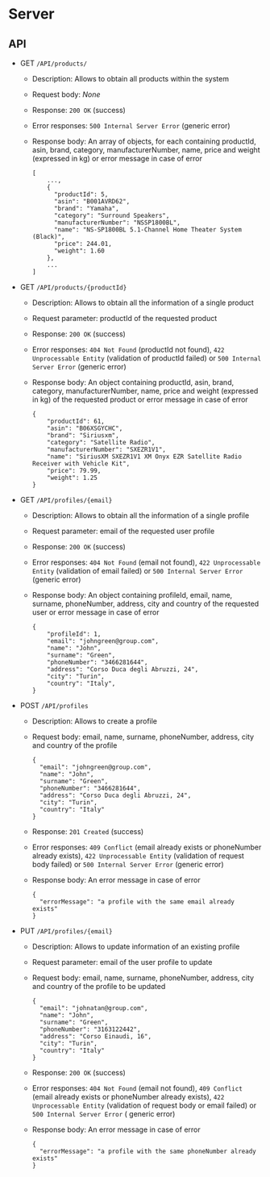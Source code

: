 # Server

## API

- GET `/API/products/`

    - Description: Allows to obtain all products within the system
    - Request body: _None_
    - Response: `200 OK` (success)
    - Error responses: `500 Internal Server Error` (generic error)
    - Response body: An array of objects, for each containing productId, asin, brand, category,
      manufacturerNumber, name, price and weight (expressed in kg) or error message in case of error

      ```
      [
          ...,
          {
            "productId": 5,
            "asin": "B001AVRD62",
            "brand": "Yamaha",
            "category": "Surround Speakers",
            "manufacturerNumber": "NSSP1800BL",
            "name": "NS-SP1800BL 5.1-Channel Home Theater System (Black)",
            "price": 244.01,
            "weight": 1.60
          },
          ...
      ]
      ```

- GET `/API/products/{productId}`

    - Description: Allows to obtain all the information of a single product
    - Request parameter: productId of the requested product
    - Response: `200 OK` (success)
    - Error responses: `404 Not Found` (productId not found), `422 Unprocessable Entity` (validation of productId
      failed) or `500 Internal Server Error` (generic error)
    - Response body: An object containing productId, asin, brand, category, manufacturerNumber, name, price and
      weight (expressed in kg) of the requested product or error message in case of error

      ```
      {
          "productId": 61,
          "asin": "B06XSGYCHC",
          "brand": "Siriusxm",
          "category": "Satellite Radio",
          "manufacturerNumber": "SXEZR1V1",
          "name": "SiriusXM SXEZR1V1 XM Onyx EZR Satellite Radio Receiver with Vehicle Kit",
          "price": 79.99,
          "weight": 1.25
      }
      ```

- GET `/API/profiles/{email}`

    - Description: Allows to obtain all the information of a single profile
    - Request parameter: email of the requested user profile
    - Response: `200 OK` (success)
    - Error responses: `404 Not Found` (email not found), `422 Unprocessable Entity` (validation of email failed) or
      `500 Internal Server Error` (generic error)
    - Response body: An object containing profileId, email, name, surname, phoneNumber, address, city and country of the
      requested user or error message in case of error

      ```
      {
          "profileId": 1,
          "email": "johngreen@group.com",
          "name": "John",
          "surname": "Green",
          "phoneNumber": "3466281644",
          "address": "Corso Duca degli Abruzzi, 24",
          "city": "Turin",
          "country": "Italy",
      }
      ```

- POST `/API/profiles`

    - Description: Allows to create a profile
    - Request body: email, name, surname, phoneNumber, address, city and country of the profile

      ```
      {
        "email": "johngreen@group.com",
        "name": "John",
        "surname": "Green",
        "phoneNumber": "3466281644",
        "address": "Corso Duca degli Abruzzi, 24",
        "city": "Turin",
        "country": "Italy"
      }
      ```

    - Response: `201 Created` (success)
    - Error responses: `409 Conflict` (email already exists or phoneNumber already exists), `422 Unprocessable Entity`
      (validation of request body failed) or `500 Internal Server Error` (generic error)
    - Response body: An error message in case of error

      ```
      {
        "errorMessage": "a profile with the same email already exists"
      }
      ```


- PUT `/API/profiles/{email}`

    - Description: Allows to update information of an existing profile
    - Request parameter: email of the user profile to update
    - Request body: email, name, surname, phoneNumber, address, city and country of the profile to be updated

      ```
      {
        "email": "johnatan@group.com",
        "name": "John",
        "surname": "Green",
        "phoneNumber": "3163122442",
        "address": "Corso Einaudi, 16",
        "city": "Turin",
        "country": "Italy"
      }
      ```

    - Response: `200 OK` (success)
    - Error responses: `404 Not Found` (email not found), `409 Conflict` (email already exists or phoneNumber already
      exists), `422 Unprocessable Entity` (validation of request body or email failed) or `500 Internal Server Error` (
      generic error)
    - Response body: An error message in case of error

      ```
      {
        "errorMessage": "a profile with the same phoneNumber already exists"
      }
      ```
